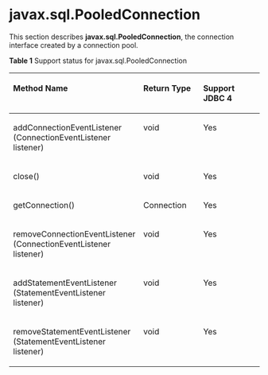 # javax.sql.PooledConnection<a name="EN-US_TOPIC_0242371430"></a>

This section describes  **javax.sql.PooledConnection**, the connection interface created by a connection pool.

**Table  1**  Support status for javax.sql.PooledConnection

<a name="en-us_topic_0238274498_en-us_topic_0237120401_en-us_topic_0213179167_en-us_topic_0189250547_en-us_topic_0059777419_en-us_topic_0058965236_table28587499"></a>
<table><thead align="left"><tr id="en-us_topic_0238274498_en-us_topic_0237120401_en-us_topic_0213179167_en-us_topic_0189250547_en-us_topic_0059777419_en-us_topic_0058965236_row14217013"><th class="cellrowborder" valign="top" width="48.51%" id="mcps1.2.4.1.1"><p id="en-us_topic_0238274498_en-us_topic_0237120401_en-us_topic_0213179167_en-us_topic_0189250547_en-us_topic_0059777419_en-us_topic_0058965236_p18823619"><a name="en-us_topic_0238274498_en-us_topic_0237120401_en-us_topic_0213179167_en-us_topic_0189250547_en-us_topic_0059777419_en-us_topic_0058965236_p18823619"></a><a name="en-us_topic_0238274498_en-us_topic_0237120401_en-us_topic_0213179167_en-us_topic_0189250547_en-us_topic_0059777419_en-us_topic_0058965236_p18823619"></a>Method Name</p>
</th>
<th class="cellrowborder" valign="top" width="24.89%" id="mcps1.2.4.1.2"><p id="en-us_topic_0238274498_en-us_topic_0237120401_en-us_topic_0213179167_en-us_topic_0189250547_en-us_topic_0059777419_en-us_topic_0058965236_p45374687"><a name="en-us_topic_0238274498_en-us_topic_0237120401_en-us_topic_0213179167_en-us_topic_0189250547_en-us_topic_0059777419_en-us_topic_0058965236_p45374687"></a><a name="en-us_topic_0238274498_en-us_topic_0237120401_en-us_topic_0213179167_en-us_topic_0189250547_en-us_topic_0059777419_en-us_topic_0058965236_p45374687"></a>Return Type</p>
</th>
<th class="cellrowborder" valign="top" width="26.6%" id="mcps1.2.4.1.3"><p id="en-us_topic_0238274498_en-us_topic_0237120401_en-us_topic_0213179167_en-us_topic_0189250547_en-us_topic_0059777419_en-us_topic_0058965236_p24911827"><a name="en-us_topic_0238274498_en-us_topic_0237120401_en-us_topic_0213179167_en-us_topic_0189250547_en-us_topic_0059777419_en-us_topic_0058965236_p24911827"></a><a name="en-us_topic_0238274498_en-us_topic_0237120401_en-us_topic_0213179167_en-us_topic_0189250547_en-us_topic_0059777419_en-us_topic_0058965236_p24911827"></a>Support JDBC 4</p>
</th>
</tr>
</thead>
<tbody><tr id="en-us_topic_0238274498_en-us_topic_0237120401_en-us_topic_0213179167_en-us_topic_0189250547_en-us_topic_0059777419_en-us_topic_0058965236_row49886765"><td class="cellrowborder" valign="top" width="48.51%" headers="mcps1.2.4.1.1 "><p id="en-us_topic_0238274498_en-us_topic_0237120401_en-us_topic_0213179167_en-us_topic_0189250547_en-us_topic_0059777419_en-us_topic_0058965236_p29638296"><a name="en-us_topic_0238274498_en-us_topic_0237120401_en-us_topic_0213179167_en-us_topic_0189250547_en-us_topic_0059777419_en-us_topic_0058965236_p29638296"></a><a name="en-us_topic_0238274498_en-us_topic_0237120401_en-us_topic_0213179167_en-us_topic_0189250547_en-us_topic_0059777419_en-us_topic_0058965236_p29638296"></a>addConnectionEventListener (ConnectionEventListener listener)</p>
</td>
<td class="cellrowborder" valign="top" width="24.89%" headers="mcps1.2.4.1.2 "><p id="en-us_topic_0238274498_en-us_topic_0237120401_en-us_topic_0213179167_en-us_topic_0189250547_en-us_topic_0059777419_en-us_topic_0058965236_p16533441"><a name="en-us_topic_0238274498_en-us_topic_0237120401_en-us_topic_0213179167_en-us_topic_0189250547_en-us_topic_0059777419_en-us_topic_0058965236_p16533441"></a><a name="en-us_topic_0238274498_en-us_topic_0237120401_en-us_topic_0213179167_en-us_topic_0189250547_en-us_topic_0059777419_en-us_topic_0058965236_p16533441"></a>void</p>
</td>
<td class="cellrowborder" valign="top" width="26.6%" headers="mcps1.2.4.1.3 "><p id="en-us_topic_0238274498_en-us_topic_0237120401_en-us_topic_0213179167_en-us_topic_0189250547_en-us_topic_0059777419_en-us_topic_0058965236_p46568899"><a name="en-us_topic_0238274498_en-us_topic_0237120401_en-us_topic_0213179167_en-us_topic_0189250547_en-us_topic_0059777419_en-us_topic_0058965236_p46568899"></a><a name="en-us_topic_0238274498_en-us_topic_0237120401_en-us_topic_0213179167_en-us_topic_0189250547_en-us_topic_0059777419_en-us_topic_0058965236_p46568899"></a>Yes</p>
</td>
</tr>
<tr id="en-us_topic_0238274498_en-us_topic_0237120401_en-us_topic_0213179167_en-us_topic_0189250547_en-us_topic_0059777419_en-us_topic_0058965236_row52232580"><td class="cellrowborder" valign="top" width="48.51%" headers="mcps1.2.4.1.1 "><p id="en-us_topic_0238274498_en-us_topic_0237120401_en-us_topic_0213179167_en-us_topic_0189250547_en-us_topic_0059777419_en-us_topic_0058965236_p51594836"><a name="en-us_topic_0238274498_en-us_topic_0237120401_en-us_topic_0213179167_en-us_topic_0189250547_en-us_topic_0059777419_en-us_topic_0058965236_p51594836"></a><a name="en-us_topic_0238274498_en-us_topic_0237120401_en-us_topic_0213179167_en-us_topic_0189250547_en-us_topic_0059777419_en-us_topic_0058965236_p51594836"></a>close()</p>
</td>
<td class="cellrowborder" valign="top" width="24.89%" headers="mcps1.2.4.1.2 "><p id="en-us_topic_0238274498_en-us_topic_0237120401_en-us_topic_0213179167_en-us_topic_0189250547_en-us_topic_0059777419_en-us_topic_0058965236_p36349870"><a name="en-us_topic_0238274498_en-us_topic_0237120401_en-us_topic_0213179167_en-us_topic_0189250547_en-us_topic_0059777419_en-us_topic_0058965236_p36349870"></a><a name="en-us_topic_0238274498_en-us_topic_0237120401_en-us_topic_0213179167_en-us_topic_0189250547_en-us_topic_0059777419_en-us_topic_0058965236_p36349870"></a>void</p>
</td>
<td class="cellrowborder" valign="top" width="26.6%" headers="mcps1.2.4.1.3 "><p id="en-us_topic_0238274498_en-us_topic_0237120401_en-us_topic_0213179167_en-us_topic_0189250547_en-us_topic_0059777419_en-us_topic_0058965236_p50397114"><a name="en-us_topic_0238274498_en-us_topic_0237120401_en-us_topic_0213179167_en-us_topic_0189250547_en-us_topic_0059777419_en-us_topic_0058965236_p50397114"></a><a name="en-us_topic_0238274498_en-us_topic_0237120401_en-us_topic_0213179167_en-us_topic_0189250547_en-us_topic_0059777419_en-us_topic_0058965236_p50397114"></a>Yes</p>
</td>
</tr>
<tr id="en-us_topic_0238274498_en-us_topic_0237120401_en-us_topic_0213179167_en-us_topic_0189250547_en-us_topic_0059777419_en-us_topic_0058965236_row53801354"><td class="cellrowborder" valign="top" width="48.51%" headers="mcps1.2.4.1.1 "><p id="en-us_topic_0238274498_en-us_topic_0237120401_en-us_topic_0213179167_en-us_topic_0189250547_en-us_topic_0059777419_en-us_topic_0058965236_p61415408"><a name="en-us_topic_0238274498_en-us_topic_0237120401_en-us_topic_0213179167_en-us_topic_0189250547_en-us_topic_0059777419_en-us_topic_0058965236_p61415408"></a><a name="en-us_topic_0238274498_en-us_topic_0237120401_en-us_topic_0213179167_en-us_topic_0189250547_en-us_topic_0059777419_en-us_topic_0058965236_p61415408"></a>getConnection()</p>
</td>
<td class="cellrowborder" valign="top" width="24.89%" headers="mcps1.2.4.1.2 "><p id="en-us_topic_0238274498_en-us_topic_0237120401_en-us_topic_0213179167_en-us_topic_0189250547_en-us_topic_0059777419_en-us_topic_0058965236_p32350477"><a name="en-us_topic_0238274498_en-us_topic_0237120401_en-us_topic_0213179167_en-us_topic_0189250547_en-us_topic_0059777419_en-us_topic_0058965236_p32350477"></a><a name="en-us_topic_0238274498_en-us_topic_0237120401_en-us_topic_0213179167_en-us_topic_0189250547_en-us_topic_0059777419_en-us_topic_0058965236_p32350477"></a>Connection</p>
</td>
<td class="cellrowborder" valign="top" width="26.6%" headers="mcps1.2.4.1.3 "><p id="en-us_topic_0238274498_en-us_topic_0237120401_en-us_topic_0213179167_en-us_topic_0189250547_en-us_topic_0059777419_en-us_topic_0058965236_p50355285"><a name="en-us_topic_0238274498_en-us_topic_0237120401_en-us_topic_0213179167_en-us_topic_0189250547_en-us_topic_0059777419_en-us_topic_0058965236_p50355285"></a><a name="en-us_topic_0238274498_en-us_topic_0237120401_en-us_topic_0213179167_en-us_topic_0189250547_en-us_topic_0059777419_en-us_topic_0058965236_p50355285"></a>Yes</p>
</td>
</tr>
<tr id="en-us_topic_0238274498_en-us_topic_0237120401_en-us_topic_0213179167_en-us_topic_0189250547_en-us_topic_0059777419_en-us_topic_0058965236_row51584444"><td class="cellrowborder" valign="top" width="48.51%" headers="mcps1.2.4.1.1 "><p id="en-us_topic_0238274498_en-us_topic_0237120401_en-us_topic_0213179167_en-us_topic_0189250547_en-us_topic_0059777419_en-us_topic_0058965236_p7543180"><a name="en-us_topic_0238274498_en-us_topic_0237120401_en-us_topic_0213179167_en-us_topic_0189250547_en-us_topic_0059777419_en-us_topic_0058965236_p7543180"></a><a name="en-us_topic_0238274498_en-us_topic_0237120401_en-us_topic_0213179167_en-us_topic_0189250547_en-us_topic_0059777419_en-us_topic_0058965236_p7543180"></a>removeConnectionEventListener (ConnectionEventListener listener)</p>
</td>
<td class="cellrowborder" valign="top" width="24.89%" headers="mcps1.2.4.1.2 "><p id="en-us_topic_0238274498_en-us_topic_0237120401_en-us_topic_0213179167_en-us_topic_0189250547_en-us_topic_0059777419_en-us_topic_0058965236_p34446356"><a name="en-us_topic_0238274498_en-us_topic_0237120401_en-us_topic_0213179167_en-us_topic_0189250547_en-us_topic_0059777419_en-us_topic_0058965236_p34446356"></a><a name="en-us_topic_0238274498_en-us_topic_0237120401_en-us_topic_0213179167_en-us_topic_0189250547_en-us_topic_0059777419_en-us_topic_0058965236_p34446356"></a>void</p>
</td>
<td class="cellrowborder" valign="top" width="26.6%" headers="mcps1.2.4.1.3 "><p id="en-us_topic_0238274498_en-us_topic_0237120401_en-us_topic_0213179167_en-us_topic_0189250547_en-us_topic_0059777419_en-us_topic_0058965236_p21665867"><a name="en-us_topic_0238274498_en-us_topic_0237120401_en-us_topic_0213179167_en-us_topic_0189250547_en-us_topic_0059777419_en-us_topic_0058965236_p21665867"></a><a name="en-us_topic_0238274498_en-us_topic_0237120401_en-us_topic_0213179167_en-us_topic_0189250547_en-us_topic_0059777419_en-us_topic_0058965236_p21665867"></a>Yes</p>
</td>
</tr>
<tr id="en-us_topic_0238274498_en-us_topic_0237120401_en-us_topic_0213179167_en-us_topic_0189250547_en-us_topic_0059777419_en-us_topic_0058965236_row7440289"><td class="cellrowborder" valign="top" width="48.51%" headers="mcps1.2.4.1.1 "><p id="en-us_topic_0238274498_en-us_topic_0237120401_en-us_topic_0213179167_en-us_topic_0189250547_en-us_topic_0059777419_en-us_topic_0058965236_p36320329"><a name="en-us_topic_0238274498_en-us_topic_0237120401_en-us_topic_0213179167_en-us_topic_0189250547_en-us_topic_0059777419_en-us_topic_0058965236_p36320329"></a><a name="en-us_topic_0238274498_en-us_topic_0237120401_en-us_topic_0213179167_en-us_topic_0189250547_en-us_topic_0059777419_en-us_topic_0058965236_p36320329"></a>addStatementEventListener (StatementEventListener listener)</p>
</td>
<td class="cellrowborder" valign="top" width="24.89%" headers="mcps1.2.4.1.2 "><p id="en-us_topic_0238274498_en-us_topic_0237120401_en-us_topic_0213179167_en-us_topic_0189250547_en-us_topic_0059777419_en-us_topic_0058965236_p19352638"><a name="en-us_topic_0238274498_en-us_topic_0237120401_en-us_topic_0213179167_en-us_topic_0189250547_en-us_topic_0059777419_en-us_topic_0058965236_p19352638"></a><a name="en-us_topic_0238274498_en-us_topic_0237120401_en-us_topic_0213179167_en-us_topic_0189250547_en-us_topic_0059777419_en-us_topic_0058965236_p19352638"></a>void</p>
</td>
<td class="cellrowborder" valign="top" width="26.6%" headers="mcps1.2.4.1.3 "><p id="en-us_topic_0238274498_en-us_topic_0237120401_en-us_topic_0213179167_en-us_topic_0189250547_en-us_topic_0059777419_en-us_topic_0058965236_p34278073"><a name="en-us_topic_0238274498_en-us_topic_0237120401_en-us_topic_0213179167_en-us_topic_0189250547_en-us_topic_0059777419_en-us_topic_0058965236_p34278073"></a><a name="en-us_topic_0238274498_en-us_topic_0237120401_en-us_topic_0213179167_en-us_topic_0189250547_en-us_topic_0059777419_en-us_topic_0058965236_p34278073"></a>Yes</p>
</td>
</tr>
<tr id="en-us_topic_0238274498_en-us_topic_0237120401_en-us_topic_0213179167_en-us_topic_0189250547_en-us_topic_0059777419_en-us_topic_0058965236_row4798588"><td class="cellrowborder" valign="top" width="48.51%" headers="mcps1.2.4.1.1 "><p id="en-us_topic_0238274498_en-us_topic_0237120401_en-us_topic_0213179167_en-us_topic_0189250547_en-us_topic_0059777419_en-us_topic_0058965236_p22959144"><a name="en-us_topic_0238274498_en-us_topic_0237120401_en-us_topic_0213179167_en-us_topic_0189250547_en-us_topic_0059777419_en-us_topic_0058965236_p22959144"></a><a name="en-us_topic_0238274498_en-us_topic_0237120401_en-us_topic_0213179167_en-us_topic_0189250547_en-us_topic_0059777419_en-us_topic_0058965236_p22959144"></a>removeStatementEventListener (StatementEventListener listener)</p>
</td>
<td class="cellrowborder" valign="top" width="24.89%" headers="mcps1.2.4.1.2 "><p id="en-us_topic_0238274498_en-us_topic_0237120401_en-us_topic_0213179167_en-us_topic_0189250547_en-us_topic_0059777419_en-us_topic_0058965236_p19328994"><a name="en-us_topic_0238274498_en-us_topic_0237120401_en-us_topic_0213179167_en-us_topic_0189250547_en-us_topic_0059777419_en-us_topic_0058965236_p19328994"></a><a name="en-us_topic_0238274498_en-us_topic_0237120401_en-us_topic_0213179167_en-us_topic_0189250547_en-us_topic_0059777419_en-us_topic_0058965236_p19328994"></a>void</p>
</td>
<td class="cellrowborder" valign="top" width="26.6%" headers="mcps1.2.4.1.3 "><p id="en-us_topic_0238274498_en-us_topic_0237120401_en-us_topic_0213179167_en-us_topic_0189250547_en-us_topic_0059777419_en-us_topic_0058965236_p16808540"><a name="en-us_topic_0238274498_en-us_topic_0237120401_en-us_topic_0213179167_en-us_topic_0189250547_en-us_topic_0059777419_en-us_topic_0058965236_p16808540"></a><a name="en-us_topic_0238274498_en-us_topic_0237120401_en-us_topic_0213179167_en-us_topic_0189250547_en-us_topic_0059777419_en-us_topic_0058965236_p16808540"></a>Yes</p>
</td>
</tr>
</tbody>
</table>

